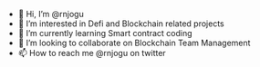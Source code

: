 - 👋 Hi, I’m @rnjogu
- 👀 I’m interested in Defi and Blockchain related projects
- 🌱 I’m currently learning Smart contract coding
- 💞️ I’m looking to collaborate on Blockchain Team Management
- 📫 How to reach me @rnjogu on twitter

<!---
rnjogu/rnjogu is a ✨ special ✨ repository because its `README.md` (this file) appears on your GitHub profile.
You can click the Preview link to take a look at your changes.
--->

